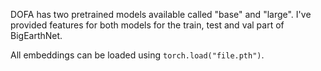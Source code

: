DOFA has two pretrained models available called "base" and "large". I've provided features for both models for the train, test and val part of BigEarthNet.

All embeddings can be loaded using `torch.load("file.pth")`.